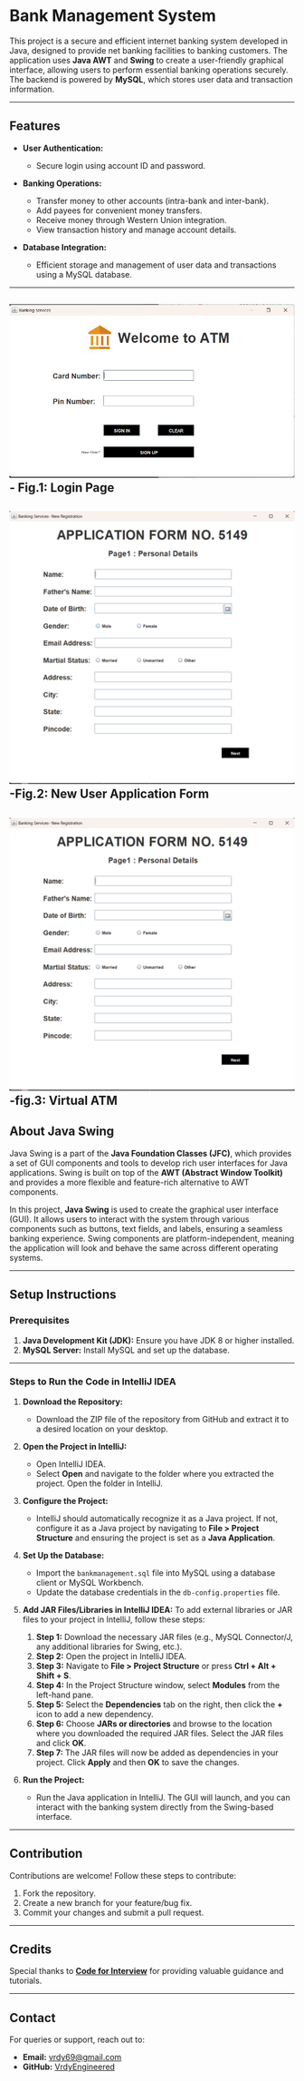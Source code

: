 # Bank Management System

This project is a secure and efficient internet banking system developed in Java, designed to provide net banking facilities to banking customers. The application uses **Java AWT** and **Swing** to create a user-friendly graphical interface, allowing users to perform essential banking operations securely. The backend is powered by **MySQL**, which stores user data and transaction information.

---

## Features

- **User Authentication:**
  - Secure login using account ID and password.

- **Banking Operations:**
  - Transfer money to other accounts (intra-bank and inter-bank).
  - Add payees for convenient money transfers.
  - Receive money through Western Union integration.
  - View transaction history and manage account details.

- **Database Integration:**
  - Efficient storage and management of user data and transactions using a MySQL database.

---
![Alt Text](Bank_management_system/Screenshots/LoginPage.png)
        - Fig.1: Login Page
---
![Alt Text](Bank_management_system/Screenshots/NewUser.png)
    -Fig.2: New User Application Form
---
![Alt Text](Bank_management_system/Screenshots/NewUser.png)
      -fig.3:  Virtual ATM 
---

## About Java Swing

Java Swing is a part of the **Java Foundation Classes (JFC)**, which provides a set of GUI components and tools to develop rich user interfaces for Java applications. Swing is built on top of the **AWT (Abstract Window Toolkit)** and provides a more flexible and feature-rich alternative to AWT components.

In this project, **Java Swing** is used to create the graphical user interface (GUI). It allows users to interact with the system through various components such as buttons, text fields, and labels, ensuring a seamless banking experience. Swing components are platform-independent, meaning the application will look and behave the same across different operating systems.

---

## Setup Instructions

### Prerequisites

1. **Java Development Kit (JDK):** Ensure you have JDK 8 or higher installed.
2. **MySQL Server:** Install MySQL and set up the database.

---

### Steps to Run the Code in IntelliJ IDEA

1. **Download the Repository:**
   - Download the ZIP file of the repository from GitHub and extract it to a desired location on your desktop.

2. **Open the Project in IntelliJ:**
   - Open IntelliJ IDEA.
   - Select **Open** and navigate to the folder where you extracted the project. Open the folder in IntelliJ.

3. **Configure the Project:**
   - IntelliJ should automatically recognize it as a Java project. If not, configure it as a Java project by navigating to **File > Project Structure** and ensuring the project is set as a **Java Application**.

4. **Set Up the Database:**
   - Import the `bankmanagement.sql` file into MySQL using a database client or MySQL Workbench.
   - Update the database credentials in the `db-config.properties` file.

5. **Add JAR Files/Libraries in IntelliJ IDEA:**
   To add external libraries or JAR files to your project in IntelliJ, follow these steps:

   1. **Step 1:** Download the necessary JAR files (e.g., MySQL Connector/J, any additional libraries for Swing, etc.).
   2. **Step 2:** Open the project in IntelliJ IDEA.
   3. **Step 3:** Navigate to **File > Project Structure** or press **Ctrl + Alt + Shift + S**.
   4. **Step 4:** In the Project Structure window, select **Modules** from the left-hand pane.
   5. **Step 5:** Select the **Dependencies** tab on the right, then click the **+** icon to add a new dependency.
   6. **Step 6:** Choose **JARs or directories** and browse to the location where you downloaded the required JAR files. Select the JAR files and click **OK**.
   7. **Step 7:** The JAR files will now be added as dependencies in your project. Click **Apply** and then **OK** to save the changes.

6. **Run the Project:**
   - Run the Java application in IntelliJ. The GUI will launch, and you can interact with the banking system directly from the Swing-based interface.

---

## Contribution

Contributions are welcome! Follow these steps to contribute:

1. Fork the repository.
2. Create a new branch for your feature/bug fix.
3. Commit your changes and submit a pull request.

---

## Credits

Special thanks to **[Code for Interview](https://www.youtube.com/playlist?list=PL_6klLfS1WqE1-_MJgZiJqAaccjLGHh0H)** for providing valuable guidance and tutorials.

---

## Contact

For queries or support, reach out to:

- **Email:** [vrdy69@gmail.com](mailto:vrdy69@gmail.com)
- **GitHub:** [VrdyEngineered](https://github.com/VrdyEngineered)
